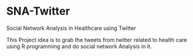 # SNA-Twitter
Social Network Analysis in Healthcare using Twitter

This Project idea is to grab the tweets from twitter related to health care using R programming and do social network Analysis in it.
